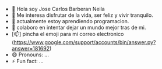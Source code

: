 - 👋 Hola soy Jose Carlos Barberan Neila
- 👀 Me interesa disfrutar de la vida, ser feliz y vivir tranquilo. 
- 🌱 actualmente estoy aprendiendo programacion.
- 💞️ colaboro en intentar dejar un mundo mejor tras de mi.
- [📫] pincha el emoji para mi correo electronico (https://www.google.com/support/accounts/bin/answer.py?answer=181692)
- 😄 Pronouns: ...
- ⚡ Fun fact: ...

<!---
JCBN94/JCBN94 is a ✨ special ✨ repository because its `README.md` (this file) appears on your GitHub profile.
You can click the Preview link to take a look at your changes.
--->
